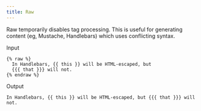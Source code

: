 ```yaml
---
title: Raw
---
```


Raw temporarily disables tag processing. This is useful for generating content
(eg, Mustache, Handlebars) which uses conflicting syntax.

Input
```liquid
{% raw %}
  In Handlebars, {{ this }} will be HTML-escaped, but
  {{{ that }}} will not.
{% endraw %}
```

Output
```text
In Handlebars, {{ this }} will be HTML-escaped, but {{{ that }}} will not.
```
